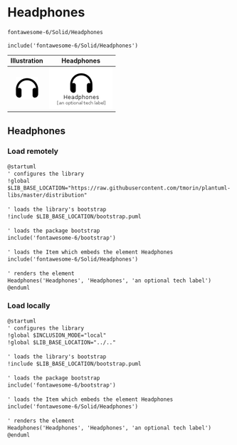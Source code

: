 # Headphones


```text
fontawesome-6/Solid/Headphones
```

```text
include('fontawesome-6/Solid/Headphones')
```



| Illustration | Headphones |
| :---: | :---: |
| ![illustration for Illustration](../../fontawesome-6/Solid/Headphones.png) | ![illustration for Headphones](../../fontawesome-6/Solid/Headphones.Local.png) |




## Headphones

### Load remotely
```plantuml
@startuml
' configures the library
!global $LIB_BASE_LOCATION="https://raw.githubusercontent.com/tmorin/plantuml-libs/master/distribution"

' loads the library's bootstrap
!include $LIB_BASE_LOCATION/bootstrap.puml

' loads the package bootstrap
include('fontawesome-6/bootstrap')

' loads the Item which embeds the element Headphones
include('fontawesome-6/Solid/Headphones')

' renders the element
Headphones('Headphones', 'Headphones', 'an optional tech label')
@enduml
```

### Load locally
```plantuml
@startuml
' configures the library
!global $INCLUSION_MODE="local"
!global $LIB_BASE_LOCATION="../.."

' loads the library's bootstrap
!include $LIB_BASE_LOCATION/bootstrap.puml

' loads the package bootstrap
include('fontawesome-6/bootstrap')

' loads the Item which embeds the element Headphones
include('fontawesome-6/Solid/Headphones')

' renders the element
Headphones('Headphones', 'Headphones', 'an optional tech label')
@enduml
```

